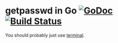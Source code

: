 # getpasswd in Go [![GoDoc](https://godoc.org/github.com/howeyc/gopass?status.svg)](https://godoc.org/github.com/howeyc/gopass) [![Build Status](https://secure.travis-ci.org/howeyc/gopass.png?branch=master)](http://travis-ci.org/howeyc/gopass)

You should probably just use [terminal](golang.org/x/crypto/ssh/terminal).

